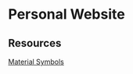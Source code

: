 # Personal Website

## Resources

[Material Symbols](https://fonts.google.com/icons?selected=Material+Symbols+Rounded:close:FILL@1;wght@700;GRAD@0;opsz@48&icon.style=Rounded&icon.size=48&icon.color=%23FFFFFF)
